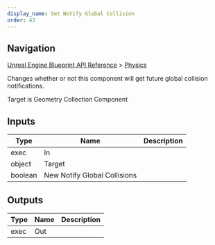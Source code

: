 ```yaml
---
display_name: Set Notify Global Collision
order: 43
---
```

## Navigation

[Unreal Engine Blueprint API Reference](https://dev.epicgames.com/documentation/en-us/unreal-engine/BlueprintAPI) > [Physics](https://dev.epicgames.com/documentation/en-us/unreal-engine/BlueprintAPI/Physics)

Changes whether or not this component will get future global collision notifications.

Target is Geometry Collection Component

## Inputs

| Type | Name | Description |
| --- | --- | --- |
| exec | In |  |
| object | Target |  |
| boolean | New Notify Global Collisions |  |

## Outputs

| Type | Name | Description |
| --- | --- | --- |
| exec | Out |  |
